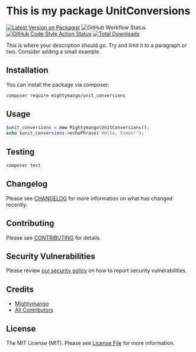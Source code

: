 # This is my package UnitConversions

[![Latest Version on Packagist](https://img.shields.io/packagist/v/mightymango/unit_conversions.svg?style=flat-square)](https://packagist.org/packages/mightymango/unit_conversions)
![GitHub Workflow Status](https://github.com/mightymango/unit_conversions/actions/workflows/run-tests.yml/badge.svg)
[![GitHub Code Style Action Status](https://img.shields.io/github/workflow/status/mightymango/unit_conversions/Check%20&%20fix%20styling?label=code%20style)](https://github.com/mightymango/unit_conversions/actions?query=workflow%3A"Check+%26+fix+styling"+branch%3Amaster)
[![Total Downloads](https://img.shields.io/packagist/dt/mightymango/unit_conversions.svg?style=flat-square)](https://packagist.org/packages/mightymango/unit_conversions)

This is where your description should go. Try and limit it to a paragraph or two. Consider adding a small example.

## Installation

You can install the package via composer:

```bash
composer require mightymango/unit_conversions
```

## Usage

```php
$unit_conversions = new Mightymango\UnitConversions();
echo $unit_conversions->echoPhrase('Hello, Simon!');
```

## Testing

```bash
composer test
```

## Changelog

Please see [CHANGELOG](CHANGELOG.md) for more information on what has changed recently.

## Contributing

Please see [CONTRIBUTING](CONTRIBUTING.md) for details.

## Security Vulnerabilities

Please review [our security policy](../../security/policy) on how to report security vulnerabilities.

## Credits

- [Mightymango](https://github.com/mightymango)
- [All Contributors](../../contributors)

## License

The MIT License (MIT). Please see [License File](LICENSE.md) for more information.
